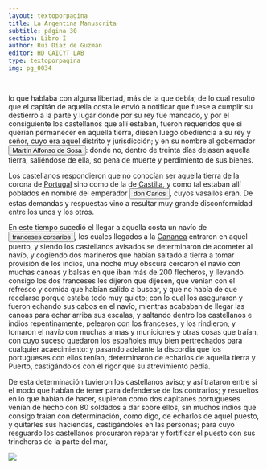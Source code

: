 ```yaml
---
layout: textoporpagina
title: La Argentina Manuscrita
subtitle: página 30
section: Libro I
author: Rui Díaz de Guzmán
editor: HD CAICYT LAB
type: textoporpagina
img: pg_0034
---
```


<div class="row">
    <div class="column">
<p>lo que hablaba con alguna libertad, más de la que debía; de lo cual resultó que el capitán de aquella costa le envió a notificar que fuese a cumplir su destierro a la parte y lugar donde por su rey fue mandado, y por el consiguiente los castellanos que allí estaban, fueron requeridos que si querían permanecer en aquella tierra, diesen luego obediencia a su rey y señor, cuyo era aquel distrito y jurisdicción; y en su nombre al gobernador <button class="balloon" data-balloon-pos="up" data-balloon-length="large" data-balloon="Martim Afonso de Sousa (Vila Viçosa, 1500 - Lisboa, 21 de julio de 1571), fue un noble, marino y militar portugués, recordado por haber participado en la primera expedición colonizadora de Brasil y por haber sido gobernador de la India portuguesa (1542-1545).">Martín Alfonso de Sosa</button>: donde no, dentro de treinta días dejasen aquella tierra, saliéndose de ella, so pena de muerte y perdimiento de sus bienes.</p>

<p>Los castellanos respondieron que no conocían ser aquella tierra de la corona de <a href="https://recogito.pelagios.org/document/wzqxhk0h3vpikm/part/1/edit#788b9e91-1c4e-4042-8ef0-665479eed950" target="_blank">Portugal</a> sino como de la de <a href="https://recogito.pelagios.org/document/wzqxhk0h3vpikm/part/1/edit#70771bb9-f415-4e1b-aaf2-28ed1d21015e" target="_blank">Castilla</a>, y como tal estaban allí poblados en nombre del emperador <button class="balloon" data-balloon-pos="up" data-balloon-length="large" data-balloon="Carlos I de España, V de Alemania (1500-1558) fue rey de España entre 1516 y 1558 y Emperador de Alemancia entre 1520-1558. Heredó y consolidó un amplio conjunto territorial dinástico que incluía territorios en España, Italia, los Países Bajos y Alemania.">don Carlos</button>, cuyos vasallos eran. De estas demandas y respuestas vino a resultar muy grande disconformidad entre los unos y los otros.</p>

<p>En este tiempo sucedió el llegar a aquella costa un navío de <button class="balloon" data-balloon-pos="up" data-balloon-length="large" data-balloon="Los franceses eran frecuentes merodeadores de la costa brasileña, interesados en principio en acopiar palo brasil. En la segunda mitad del siglo XVI intentarían una instalación colonial en la zona de la Bahía de Guanabara a la que denominaron Francia Antártica. Bibliografía: Martínez, Carolina, &quot;Tras las huellas de una singular experiencia colonial: la Francia Antártica en los orígenes de la modernidad temprana europea&quot;, en Gandini, María Juliana; López Palmero, Malena; Martínez, Carolina; Paredes, Rogelio C., Fragmentos Imperiales. Textos e imágenes de los imperios coloniales en América. Siglos XVI-XVIII, Buenos Aires, Biblos, 2013, pp. 47-68; Metcalf, Alida C., Go-Betweens and the Colonization of Brazil, 1500-1600, Austin, University of Texas Press, 2005.">franceses corsarios</button>, los cuales llegados a la <a href="https://recogito.pelagios.org/document/wzqxhk0h3vpikm/part/1/edit#c645c581-86c6-40f5-9c39-6b49235327e5" target="_blank">Cananea</a> entraron en aquel puerto, y siendo los castellanos avisados se determinaron de acometer al navío, y cogiendo dos marineros que habían saltado a tierra a tomar provisión de los indios, una noche muy obscura cercaron el navío con muchas canoas y balsas en que iban más de 200 flecheros, y llevando consigo los dos franceses les dijeron que dijesen, que venían con el refresco y comida que habían salido a buscar, y que no había de que recelarse porque estaba todo muy quieto; con lo cual los aseguraron y fueron echando sus cabos en el navío, mientras acababan de llegar las canoas para echar arriba sus escalas, y saltando dentro los castellanos e indios repentinamente, pelearon con los franceses, y los rindieron, y tomaron el navío con muchas armas y municiones y otras cosas que traían, con cuyo suceso quedaron los españoles muy bien pertrechados para cualquier acaecimiento: y pasando adelante la discordia que los portugueses con ellos tenían, determinaron de echarlos de aquella tierra y Puerto, castigándolos con el rigor que su atrevimiento pedía.</p>

<p>De esta determinación tuvieron los castellanos aviso; y así trataron entre sí el modo que habían de tener para defenderse de los contrarios; y resueltos en lo que habían de hacer, supieron como dos capitanes portugueses venían de hecho con 80 soldados a dar sobre ellos, sin muchos indios que consigo traían con determinación, como digo, de echarlos de aquel puesto, y quitarles sus haciendas, castigándoles en las personas; para cuyo resguardo los castellanos procuraron reparar y fortificar el puesto con sus trincheras de la parte del mar,     </p></div>

<div class="column">
<a href="{{site.baseurl}}/assets/img/argentina_manuscrita/{{page.img}}.jpg"><img src="{{site.baseurl}}/assets/img/argentina_manuscrita/{{page.img}}.jpg"></a>
</div>
</div>